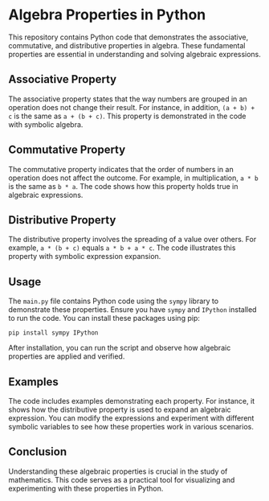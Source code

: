 # Algebra Properties in Python

This repository contains Python code that demonstrates the associative, commutative, and distributive properties in algebra. These fundamental properties are essential in understanding and solving algebraic expressions.

## Associative Property

The associative property states that the way numbers are grouped in an operation does not change their result. For instance, in addition, `(a + b) + c` is the same as `a + (b + c)`. This property is demonstrated in the code with symbolic algebra.

## Commutative Property

The commutative property indicates that the order of numbers in an operation does not affect the outcome. For example, in multiplication, `a * b` is the same as `b * a`. The code shows how this property holds true in algebraic expressions.

## Distributive Property

The distributive property involves the spreading of a value over others. For example, `a * (b + c)` equals `a * b + a * c`. The code illustrates this property with symbolic expression expansion.

## Usage

The `main.py` file contains Python code using the `sympy` library to demonstrate these properties. Ensure you have `sympy` and `IPython` installed to run the code. You can install these packages using pip:

`pip install sympy IPython`

After installation, you can run the script and observe how algebraic properties are applied and verified.

## Examples

The code includes examples demonstrating each property. For instance, it shows how the distributive property is used to expand an algebraic expression. You can modify the expressions and experiment with different symbolic variables to see how these properties work in various scenarios.

## Conclusion

Understanding these algebraic properties is crucial in the study of mathematics. This code serves as a practical tool for visualizing and experimenting with these properties in Python.
